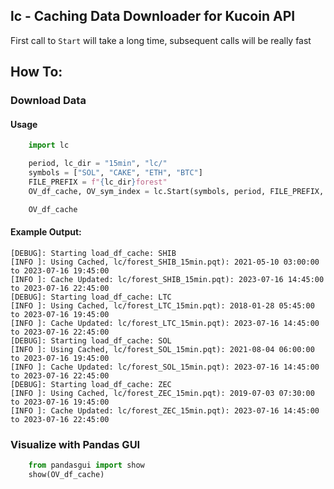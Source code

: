 lc - Caching Data Downloader for Kucoin API
--

First call to `Start` will take a long time, subsequent calls will be really fast

## How To:

### Download Data

#### Usage
```python
    import lc

    period, lc_dir = "15min", "lc/"
    symbols = ["SOL", "CAKE", "ETH", "BTC"]
    FILE_PREFIX = f"{lc_dir}forest"
    OV_df_cache, OV_sym_index = lc.Start(symbols, period, FILE_PREFIX, FORCE_REFRESH_CACHE=True)

    OV_df_cache

```

#### Example Output:

```
[DEBUG]: Starting load_df_cache: SHIB
[INFO ]: Using Cached, lc/forest_SHIB_15min.pqt): 2021-05-10 03:00:00 to 2023-07-16 19:45:00
[INFO ]: Cache Updated: lc/forest_SHIB_15min.pqt): 2023-07-16 14:45:00 to 2023-07-16 22:45:00
[DEBUG]: Starting load_df_cache: LTC
[INFO ]: Using Cached, lc/forest_LTC_15min.pqt): 2018-01-28 05:45:00 to 2023-07-16 19:45:00
[INFO ]: Cache Updated: lc/forest_LTC_15min.pqt): 2023-07-16 14:45:00 to 2023-07-16 22:45:00
[DEBUG]: Starting load_df_cache: SOL
[INFO ]: Using Cached, lc/forest_SOL_15min.pqt): 2021-08-04 06:00:00 to 2023-07-16 19:45:00
[INFO ]: Cache Updated: lc/forest_SOL_15min.pqt): 2023-07-16 14:45:00 to 2023-07-16 22:45:00
[DEBUG]: Starting load_df_cache: ZEC
[INFO ]: Using Cached, lc/forest_ZEC_15min.pqt): 2019-07-03 07:30:00 to 2023-07-16 19:45:00
[INFO ]: Cache Updated: lc/forest_ZEC_15min.pqt): 2023-07-16 14:45:00 to 2023-07-16 22:45:00

```

### Visualize with Pandas GUI
``` python
    from pandasgui import show
    show(OV_df_cache)
```